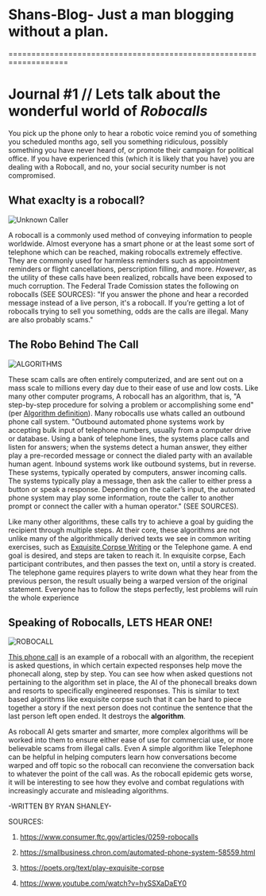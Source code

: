 # Shans-Blog- Just a man blogging without a plan.
===================================================================



# Journal #1 // Lets talk about the wonderful world of *Robocalls*

  You pick up the phone only to hear a robotic voice remind you of something you scheduled months ago, sell you something ridiculous, possibly something you have never heard of, or promote their campaign for political office. If you have experienced this (which it is likely that you have) you are dealing with a Robocall, and no, your social security number is not compromised.

## What exaclty is a robocall? 


![Unknown Caller](https://user-images.githubusercontent.com/54897843/64924292-da685f80-d7b0-11e9-8ee2-2819b041b502.png)

   A robocall is a commonly used method of conveying information to people worldwide. Almost everyone has a smart phone or at the least some sort of telephone which can be reached, making robocalls extremely effective. They are commonly used for harmless reminders such as appointment reminders or flight cancellations, perscription filling, and more. _However_, as the utility of these calls have been realized, robcalls have been exposed to much corruption. The Federal Trade Comission states the following on robocalls (SEE SOURCES): "If you answer the phone and hear a recorded message instead of a live person, it's a robocall. If you’re getting a lot of robocalls trying to sell you something, odds are the calls are illegal. Many are also probably scams."
  
## The Robo Behind The Call
 
 
 ![ALGORITHMS](https://user-images.githubusercontent.com/54897843/64924303-f79d2e00-d7b0-11e9-86ce-c4820c0ab63f.jpg)   
 
   These scam calls are often entirely computerized, and are sent out on a mass scale to millions every day due to their ease of use and low costs. Like many other computer programs, A robocall has an algorithm, that is, "A step-by-step procedure for solving a problem or accomplishing some end" (per [Algorithm definition](https://www.merriam-webster.com/dictionary/algorithm)). Many robocalls use whats called an outbound phone call system. "Outbound automated phone systems work by accepting bulk input of telephone numbers, usually from a computer drive or database. Using a bank of telephone lines, the systems place calls and listen for answers; when the systems detect a human answer, they either play a pre-recorded message or connect the dialed party with an available human agent. Inbound systems work like outbound systems, but in reverse. These systems, typically operated by computers, answer incoming calls. The systems typically play a message, then ask the caller to either press a button or speak a response. Depending on the caller’s input, the automated phone system may play some information, route the caller to another prompt or connect the caller with a human operator." (SEE SOURCES).
  

   Like many other algorithms, these calls try to achieve a goal by guiding the recipient through multiple steps. At their core, these algorithms are not unlike many of the algorithmically derived texts we see in common writing exercises, such as [Exquisite Corpse Writing](https://poets.org/text/play-exquisite-corpse) or the Telephone game. A end goal is desired, and steps are taken to reach it. In exquisite corpse, Each participant contributes, and then passes the text on, until a story is created. The telephone game requires players to write down what they hear from the previous person, the result usually being a warped version of the original statement. Everyone has to follow the steps perfectly, lest problems will ruin the whole experience

## Speaking of Robocalls, LETS HEAR ONE!


![ROBOCALL](https://user-images.githubusercontent.com/54897843/64924329-45b23180-d7b1-11e9-8e9b-2c720fb6500f.png)


   [This phone call](https://www.youtube.com/watch?v=hySSXaDaEY0) is an example of a robocall with an algorithm, the recepient is asked questions, in which certain expected responses help move the phonecall along, step by step. You can see how when asked questions not pertaining to the algorithm set in place, the AI of the phonecall breaks down and resorts to specifically engineered responses. This is similar to text based algorithms like exquisite corpse such that it can be hard to piece together a story if the next person does not continue the sentence that the last person left open ended. It destroys the **algorithm**.


   As robocall AI gets smarter and smarter, more complex algorithms will be worked into them to ensure either ease of use for commercial use, or more believable scams from illegal calls. Even A simple algorithm like Telephone can be helpful in helping computers learn how conversations become warped and off topic so the robocall can reconviene the conversation back to whatever the point of the call was. As the robocall epidemic gets worse, it will be interesting to see how they evolve and combat regulations with increasingly accurate and misleading algorithms.


-WRITTEN BY RYAN SHANLEY-



SOURCES:

1. https://www.consumer.ftc.gov/articles/0259-robocalls


2. https://smallbusiness.chron.com/automated-phone-system-58559.html


3. https://poets.org/text/play-exquisite-corpse


4. https://www.youtube.com/watch?v=hySSXaDaEY0
